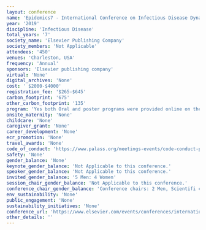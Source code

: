 ```yaml
---
layout: conference 
name: 'Epidemics7 - International Conference on Infectious Disease Dynamics'
year: '2019'
discipline: 'Infectious Disease'
total_years: '7'
society_name: 'Elsevier Publishing Company'
society_members: 'Not Applicable'
attendees: '450'
venues: 'Charleston, USA'
frequency: 'Annual'
sponsors: 'Elsevier publishing company'
virtual: 'None'
digital_archives: 'None'
cost: ' $2000-$4000'
registration_fee: '$265-$645'
carbon_footprint: '675'
other_carbon_footprint: '135'
program: 'Yes both Oral and poster programs were provided online on the conference website. A conference App was also provided.'
onsite_maternity: 'None'
childcare: 'None'
caregiver_grant: 'None'
career_development: 'None'
ecr_promotion: 'None'
travel_awards: 'None'
code_of_conduct: 'https://www.palass.org/meetings-events/code-conduct-palaeontological-association-meetings'
safety: 'None'
gender_balance: 'None'
keynote_gender_balance: 'Not Applicable to this conference.'
speaker_gender_balance: 'Not Applicable to this conference.'
invited_gender_balance: '5 Men: 4 Women'
session_chair_gender_balance: 'Not Applicable to this conference.'
conference_chair_gender_balance: 'Conference chairs: 2 Men, Scientifi committee: 4 Men: 4 Women'
env_sustainability: 'None'
public_engagement: 'None'
sustainability_initiatives: 'None'
conference_url: 'https://www.elsevier.com/events/conferences/international-conference-on-infectious-disease-dynamics'
other_details: ''
---
```

